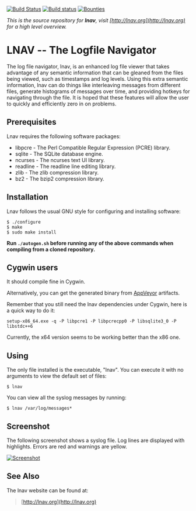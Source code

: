 [![Build Status](https://travis-ci.org/tstack/lnav.png)](https://travis-ci.org/tstack/lnav)
[![Build status](https://ci.appveyor.com/api/projects/status/244vvhr6a5hh7dbw?svg=true)](https://ci.appveyor.com/project/saaguero/lnav)
[![Bounties](https://img.shields.io/bountysource/team/lnav/activity.svg)](https://www.bountysource.com/teams/lnav)

_This is the source repository for **lnav**, visit [http://lnav.org](http://lnav.org) for a high level overview._

LNAV -- The Logfile Navigator
=============================

The log file navigator, lnav, is an enhanced log file viewer that
takes advantage of any semantic information that can be gleaned from
the files being viewed, such as timestamps and log levels.  Using this
extra semantic information, lnav can do things like interleaving
messages from different files, generate histograms of messages over
time, and providing hotkeys for navigating through the file.  It is
hoped that these features will allow the user to quickly and
efficiently zero in on problems.


Prerequisites
-------------

Lnav requires the following software packages:

  * libpcre   - The Perl Compatible Regular Expression (PCRE) library.
  * sqlite    - The SQLite database engine.
  * ncurses   - The ncurses text UI library.
  * readline  - The readline line editing library.
  * zlib      - The zlib compression library.
  * bz2       - The bzip2 compression library.


Installation
------------

Lnav follows the usual GNU style for configuring and installing software:

    $ ./configure
    $ make
    $ sudo make install

__Run ```./autogen.sh``` before running any of the above commands when
compiling from a cloned repository.__


Cygwin users
------------

It should compile fine in Cygwin.

Alternatively, you can get the generated binary from [AppVeyor](https://ci.appveyor.com/project/saaguero/lnav) artifacts.

Remember that you still need the lnav dependencies under Cygwin, here is a quick way to do it:

`setup-x86_64.exe -q -P libpcre1 -P libpcrecpp0 -P libsqlite3_0 -P libstdc++6`

Currently, the x64 version seems to be working better than the x86 one.


Using
-----

The only file installed is the executable, "lnav".  You can execute it
with no arguments to view the default set of files:

    $ lnav

You can view all the syslog messages by running:

    $ lnav /var/log/messages*


Screenshot
----------

The following screenshot shows a syslog file. Log lines are displayed with
highlights. Errors are red and warnings are yellow.

[![Screenshot](http://tstack.github.io/lnav/lnav-syslog-thumb.png)](http://tstack.github.io/lnav/lnav-syslog.png)

See Also
--------

The lnav website can be found at:

> [http://lnav.org](http://lnav.org)
